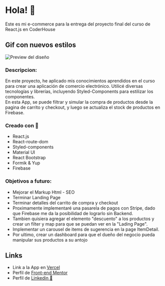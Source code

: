 # Hola! 👋
Este es mi e-commerce para la entrega del proyecto final del curso de React.js en CoderHouse

## Gif con nuevos estilos

![Preview del diseño](./src/gif/e-commerce%20proyecto%20final.gif)
### Descripcion:
En este proyecto, he aplicado mis conocimientos aprendidos en el curso para crear una aplicación de comercio electrónico. Utilicé diversas tecnologías y librerías, incluyendo Styled-Components para estilizar los componentes.   
En esta App, se puede filtrar y simular la compra de productos desde la pagina de carrito y checkout, y luego se actualiza el stock de productos en Firebase.

### Creado con 🧱

- React.js
- React-route-dom
- Styled-components
- Material UI
- React Bootstrap
- Formik & Yup
- Firebase

### Objetivos a futuro:
- Mejorar el Markup Html - SEO
- Terminar Landing Page
- Terminar detalles del carrito de compra y checkout
- Proximamente implementaré una pasarela de pagos con Stripe, dado que Firebase me da la posibilidad de lograrlo sin Backend.
- Tambien quisiera agregar el elemento "descuento" a los productos y crear un filter y map para que se puedan ver en la "Lading Page".
- Implementar un carousel de items de sugerencia en la page ItemDetail.
- Por ultimo, crear un dashboard para que el dueño del negocio pueda manipular sus productos a su antojo

## Links
- Link a la App en [Vercel](https://pre-entrega-guillermo-di-nanno-comision-43240.vercel.app/)
- Perfil de [Front-end Mentor](https://www.frontendmentor.io/profile/guiyee89)
- Perfil de [Linkedin 👦](https://www.linkedin.com/in/guillermo-di-nanno-b08852250/)
